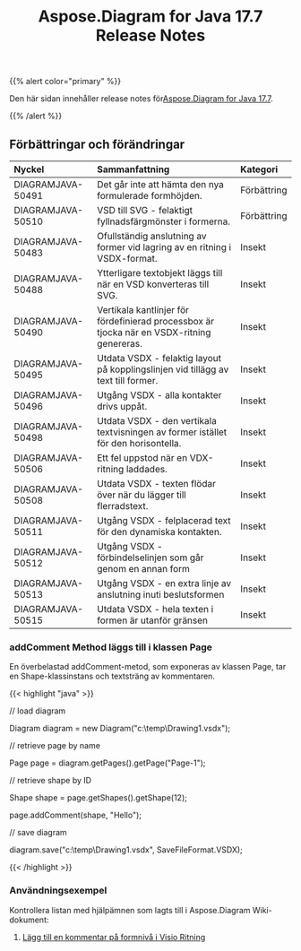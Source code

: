 ﻿---
title: Aspose.Diagram for Java 17.7 Release Notes
type: docs
weight: 60
url: /sv/java/aspose-diagram-for-java-17-7-release-notes/
---
{{% alert color="primary" %}} 

 Den här sidan innehåller release notes för[Aspose.Diagram for Java 17.7](https://docs.aspose.com/diagram/java/aspose-diagram-for-java-17-7-release-notes/).

{{% /alert %}} 
## **Förbättringar och förändringar**

|**Nyckel**|**Sammanfattning**|**Kategori**|
|:- |:- |:- |
|DIAGRAMJAVA-50491|Det går inte att hämta den nya formulerade formhöjden.|Förbättring|
|DIAGRAMJAVA-50510|VSD till SVG - felaktigt fyllnadsfärgmönster i formerna.|Förbättring|
|DIAGRAMJAVA-50483|Ofullständig anslutning av former vid lagring av en ritning i VSDX-format.|Insekt|
|DIAGRAMJAVA-50488|Ytterligare textobjekt läggs till när en VSD konverteras till SVG.|Insekt|
|DIAGRAMJAVA-50490|Vertikala kantlinjer för fördefinierad processbox är tjocka när en VSDX-ritning genereras.|Insekt|
|DIAGRAMJAVA-50495|Utdata VSDX - felaktig layout på kopplingslinjen vid tillägg av text till former.|Insekt|
|DIAGRAMJAVA-50496|Utgång VSDX - alla kontakter drivs uppåt.|Insekt|
|DIAGRAMJAVA-50498|Utdata VSDX - den vertikala textvisningen av former istället för den horisontella.|Insekt|
|DIAGRAMJAVA-50506|Ett fel uppstod när en VDX-ritning laddades.|Insekt|
|DIAGRAMJAVA-50508|Utdata VSDX - texten flödar över när du lägger till flerradstext.|Insekt|
|DIAGRAMJAVA-50511|Utgång VSDX - felplacerad text för den dynamiska kontakten.|Insekt|
|DIAGRAMJAVA-50512|Utgång VSDX - förbindelselinjen som går genom en annan form|Insekt|
|DIAGRAMJAVA-50513|Utgång VSDX - en extra linje av anslutning inuti beslutsformen|Insekt|
|DIAGRAMJAVA-50515|Utdata VSDX - hela texten i formen är utanför gränsen|Insekt|
### **addComment Method läggs till i klassen Page**
En överbelastad addComment-metod, som exponeras av klassen Page, tar en Shape-klassinstans och textsträng av kommentaren.

{{< highlight "java" >}}

 // load diagram

Diagram diagram = new Diagram("c:\\temp\\Drawing1.vsdx");

// retrieve page by name

Page page = diagram.getPages().getPage("Page-1");

// retrieve shape by ID

Shape shape = page.getShapes().getShape(12);

page.addComment(shape, "Hello");

// save diagram

diagram.save("c:\\temp\\Drawing1.vsdx", SaveFileFormat.VSDX);

{{< /highlight >}}
### **Användningsexempel**
Kontrollera listan med hjälpämnen som lagts till i Aspose.Diagram Wiki-dokument:

1. [Lägg till en kommentar på formnivå i Visio Ritning](/diagram/sv/java/working-with-comments/#workingwithcomments-addashape-levelcommentinvisiodrawing)
